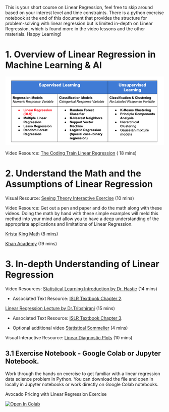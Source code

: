 This is your short course on Linear Regression, feel free to skip around based on your interest level and time constraints. There is a python exercise notebook at the end of this document that provides the structure for problem-solving with linear regression but is limited in-depth on Linear Regression, which is found more in the video lessons and the other materials. Happy Learning!

# 1. Overview of Linear Regression in Machine Learning & AI
![](https://raw.githubusercontent.com/AVJdataminer/DSM_Courses/master/figures/LinearRegression-table.png)

Video Resource: [The Coding Train Linear Regression](https://www.youtube.com/watch?v=szXbuO3bVRk) ( 18 mins)

# 2. Understand the Math and the Assumptions of Linear Regression 

Visual Resource: [Seeing Theory Interactive Exercise](https://seeing-theory.brown.edu/regression-analysis/index.html) (10 mins)

Video Resource:
Get out a pen and paper and do the math along with these videos. Doing the math by hand with these simple examples will meld this method into your mind and allow you to have a deep understanding of the appropriate applications and limitations of Linear Regression.

[Krista King Math](https://www.youtube.com/watch?v=1pawL_5QYxE) (8 mins) 

[Khan Academy](https://www.youtube.com/watch?v=8mAZYv5wIcE) (19 mins)




# 3. In-depth Understanding of Linear Regression 
Video Resources:
[Statistical Learning Introduction by Dr. Hastie](https://www.youtube.com/watch?v=WjyuiK5taS8) (14 mins) 
- Associated Text Resource: [ISLR Textbook Chapter 2](http://faculty.marshall.usc.edu/gareth-james/ISL/ISLR%20Seventh%20Printing.pdf). 

[Linear Regression Lecture by Dr.Tribshirani](https://www.youtube.com/watch?v=PsE9UqoWtS4) (15 mins) 
- Associated Text Resource: [ISLR Textbook Chapter 3](http://faculty.marshall.usc.edu/gareth-james/ISL/ISLR%20Seventh%20Printing.pdf). 

 - Optional additional video [Statistical Sommelier](https://ocw.mit.edu/courses/sloan-school-of-management/15-071-the-analytics-edge-spring-2017/linear-regression/the-statistical-sommelier-an-introduction-to-linear-regression/video-3-multiple-linear-regression/) (4 mins)

Visual Interactive Resource: [Linear Diagnostic Plots](https://kwichmann.github.io/ml_sandbox/linear_regression_diagnostics/) (10 mins) 

## 3.1 Exercise Notebook - Google Colab or Jupyter Notebook. 
Work through the hands on exercise to get familiar with a linear regression data science problem in Python. You can download the file and open in locally in Jupyter notebooks or work directly on Google Colab notebooks.

Avocado Pricing with Linear Regression Exercise

[![Open In Colab](https://colab.research.google.com/assets/colab-badge.svg)](https://colab.research.google.com/drive/1_Yb158dd9Qw3CcKnxt4pO97qBtgXXHvL#scrollTo=33q5TZskB5X6)



```python

```
<!--stackedit_data:
eyJoaXN0b3J5IjpbMjcyODU0MjM1XX0=
-->
